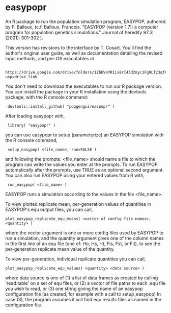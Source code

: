 # easypopr
An R package to run the population simulation program, EASYPOP, authored by F. Balloux, (c.f. Balloux, Francois. "EASYPOP (version 1.7): a computer program for population genetics simulations." Journal of heredity 92.3 (2001): 301-302 ).

This version has revisions to the interface by T. Cosart.  You'll find the author's original user guide, as well as documentation detailing the revised input methods, and per-OS exacutables at

     https://drive.google.com/drive/folders/1ZbbVeYR1ix8rI43d2myc1Fg9LTz3qfA_?usp=drive_link

You don't need to download the executables to run our R package version.  You can install the package in your R installation using the devtools package, with the R console command: 

     devtools::install_github( "popgengui/easpopr" )

After loading easypopr with,

     library( "easypopr" )

you can use easypopr to setup (parameterize) an EASYPOP simulation with the R console command,
     
     setup_easypop( <file_name>, run=FALSE )

and following the prompts.  <file_name> should name a file to which the program can write the values you enter at the prompts.   To run EASYPOP automatically after the prompts, use TRUE as an optional second argument.  You can also run EASYPOP using your entered values from R with, 

     run_easypop( <file_name> )

EASYPOP runs a simulation according to the values in the file <file_name>.

To view plotted replicate mean, per-generation values of quantities in EASYPOP's equ output files, you can call,

    plot_easypop_replicate_equ_means( <vector of config file names>, <quantity> )

where the vector argument is one or more config files used by EASYPOP to run a simulation, and the quantity argument gives one of the column names  in the first line of an equ file (one of: Ho, Hs, Ht, Fis, Fst, or Fit), to see the per-generation replicate mean value of the quantity.

To view per-generation, individual replicate quantities you can call,
	
    plot_easypop_replicate_equ_values( <quantity> <data source> )

where data source is one of (1) a list of data frames as created by calling 'read.table' on a set of equ files, or (2) a vector of file paths to each .equ file you wish to read, or (3) one string giving the name of an easypop configuration file (as created, for example with a call to setup_easypop)  In case (3), the program assumes it will find equ results files as named in the configuration file.




